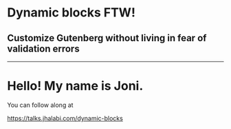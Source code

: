 # Dynamic blocks FTW!
## Customize Gutenberg without living in fear of validation errors

---

# Hello! My name is Joni.

You can follow along at

https://talks.jhalabi.com/dynamic-blocks

